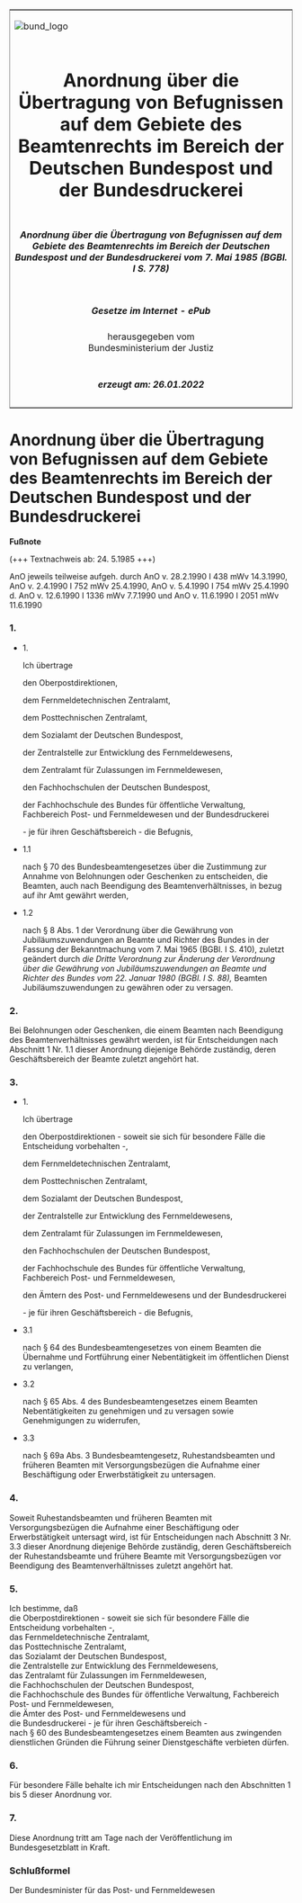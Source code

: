 <span id="DECKBLATT.html"></span>

<table border="0" frame="border" width="100%">

<tr valign="top">

<td align="left">

![bund\_logo](BfJ_2021_Web_de_de.gif)

</td>

<td align="right">

 

</td>

</tr>

<tr align="center" valign="middle">

<td colspan="2">

# Anordnung über die Übertragung von Befugnissen auf dem Gebiete des Beamtenrechts im Bereich der Deutschen Bundespost und der Bundesdruckerei

</td>

</tr>

<tr align="center" valign="middle">

<td colspan="2">

##### Anordnung über die Übertragung von Befugnissen auf dem Gebiete des Beamtenrechts im Bereich der Deutschen Bundespost und der Bundesdruckerei vom 7. Mai 1985 (BGBl. I S. 778)

</td>

</tr>

<tr align="center" valign="middle">

<td colspan="2">

  
  

##### Gesetze im Internet - ePub  
  
herausgegeben vom  
Bundesministerium der Justiz

</td>

</tr>

<tr align="center" valign="bottom">

<td colspan="2">

  
  

##### erzeugt am: 26.01.2022

</td>

</tr>

</table>

<span id="BJNR007780985.html"></span>

# Anordnung über die Übertragung von Befugnissen auf dem Gebiete des Beamtenrechts im Bereich der Deutschen Bundespost und der Bundesdruckerei

<div>

  
**Fußnote**

<div class="jnhtml">

<div>

<div class="jurAbsatz">

(+++ Textnachweis ab: 24. 5.1985 +++)  
  
AnO jeweils teilweise aufgeh. durch AnO v. 28.2.1990 I 438 mWv
14.3.1990,  
AnO v. 2.4.1990 I 752 mWv 25.4.1990, AnO v. 5.4.1990 I 754 mWv 25.4.1990
d. AnO v. 12.6.1990 I 1336 mWv 7.7.1990 und AnO v. 11.6.1990 I 2051 mWv
11.6.1990

</div>

</div>

</div>

</div>

<span id="BJNR007780985BJNE000100326.html"></span>

### 1\.  

<div>

<div class="jnhtml">

<div>

<div class="jurAbsatz">

  - 1\.
    
    <div style="">
    
    Ich übertrage
    
    </div>
    
    <div style="">
    
    den Oberpostdirektionen,
    
    </div>
    
    <div style="">
    
    dem Fernmeldetechnischen Zentralamt,
    
    </div>
    
    <div style="">
    
    dem Posttechnischen Zentralamt,
    
    </div>
    
    <div style="">
    
    dem Sozialamt der Deutschen Bundespost,
    
    </div>
    
    <div style="">
    
    der Zentralstelle zur Entwicklung des Fernmeldewesens,
    
    </div>
    
    <div style="">
    
    dem Zentralamt für Zulassungen im Fernmeldewesen,
    
    </div>
    
    <div style="">
    
    den Fachhochschulen der Deutschen Bundespost,
    
    </div>
    
    <div style="">
    
    der Fachhochschule des Bundes für öffentliche Verwaltung,
    Fachbereich Post- und Fernmeldewesen und der Bundesdruckerei
    
    </div>
    
    <div style="">
    
    \- je für ihren Geschäftsbereich - die Befugnis,
    
    </div>

  - 1.1
    
    <div style="">
    
    nach § 70 des Bundesbeamtengesetzes über die Zustimmung zur Annahme
    von Belohnungen oder Geschenken zu entscheiden, die Beamten, auch
    nach Beendigung des Beamtenverhältnisses, in bezug auf ihr Amt
    gewährt werden,
    
    </div>

  - 1.2
    
    <div style="">
    
    nach § 8 Abs. 1 der Verordnung über die Gewährung von
    Jubiläumszuwendungen an Beamte und Richter des Bundes in der
    Fassung der Bekanntmachung vom 7. Mai 1965 (BGBl. I S. 410), zuletzt
    geändert durch <span style="font-style:italic;">die Dritte
    Verordnung zur Änderung der Verordnung über die Gewährung von
    Jubiläumszuwendungen an Beamte und Richter des Bundes vom 22.
    Januar 1980 (BGBl. I S. 88),</span> Beamten Jubiläumszuwendungen zu
    gewähren oder zu versagen.
    
    </div>

</div>

</div>

</div>

</div>

<span id="BJNR007780985BJNE000200326.html"></span>

### 2\.  

<div>

<div class="jnhtml">

<div>

<div class="jurAbsatz">

Bei Belohnungen oder Geschenken, die einem Beamten nach Beendigung des
Beamtenverhältnisses gewährt werden, ist für Entscheidungen nach
Abschnitt 1 Nr. 1.1 dieser Anordnung diejenige Behörde zuständig, deren
Geschäftsbereich der Beamte zuletzt angehört hat.

</div>

</div>

</div>

</div>

<span id="BJNR007780985BJNE000300326.html"></span>

### 3\.  

<div>

<div class="jnhtml">

<div>

<div class="jurAbsatz">

  - 1\.
    
    <div style="">
    
    Ich übertrage
    
    </div>
    
    <div style="">
    
    den Oberpostdirektionen - soweit sie sich für besondere Fälle die
    Entscheidung vorbehalten -,
    
    </div>
    
    <div style="">
    
    dem Fernmeldetechnischen Zentralamt,
    
    </div>
    
    <div style="">
    
    dem Posttechnischen Zentralamt,
    
    </div>
    
    <div style="">
    
    dem Sozialamt der Deutschen Bundespost,
    
    </div>
    
    <div style="">
    
    der Zentralstelle zur Entwicklung des Fernmeldewesens,
    
    </div>
    
    <div style="">
    
    dem Zentralamt für Zulassungen im Fernmeldewesen,
    
    </div>
    
    <div style="">
    
    den Fachhochschulen der Deutschen Bundespost,
    
    </div>
    
    <div style="">
    
    der Fachhochschule des Bundes für öffentliche Verwaltung,
    Fachbereich Post- und Fernmeldewesen,
    
    </div>
    
    <div style="">
    
    den Ämtern des Post- und Fernmeldewesens und der Bundesdruckerei
    
    </div>
    
    <div style="">
    
    \- je für ihren Geschäftsbereich - die Befugnis,
    
    </div>

  - 3.1
    
    <div style="">
    
    nach § 64 des Bundesbeamtengesetzes von einem Beamten die Übernahme
    und Fortführung einer Nebentätigkeit im öffentlichen Dienst zu
    verlangen,
    
    </div>

  - 3.2
    
    <div style="">
    
    nach § 65 Abs. 4 des Bundesbeamtengesetzes einem Beamten
    Nebentätigkeiten zu genehmigen und zu versagen sowie Genehmigungen
    zu widerrufen,
    
    </div>

  - 3.3
    
    <div style="">
    
    nach § 69a Abs. 3 Bundesbeamtengesetz, Ruhestandsbeamten und
    früheren Beamten mit Versorgungsbezügen die Aufnahme einer
    Beschäftigung oder Erwerbstätigkeit zu untersagen.
    
    </div>

</div>

</div>

</div>

</div>

<span id="BJNR007780985BJNE000400326.html"></span>

### 4\.  

<div>

<div class="jnhtml">

<div>

<div class="jurAbsatz">

Soweit Ruhestandsbeamten und früheren Beamten mit Versorgungsbezügen die
Aufnahme einer Beschäftigung oder Erwerbstätigkeit untersagt wird, ist
für Entscheidungen nach Abschnitt 3 Nr. 3.3 dieser Anordnung diejenige
Behörde zuständig, deren Geschäftsbereich der Ruhestandsbeamte und
frühere Beamte mit Versorgungsbezügen vor Beendigung des
Beamtenverhältnisses zuletzt angehört hat.

</div>

</div>

</div>

</div>

<span id="BJNR007780985BJNE000500326.html"></span>

### 5\.  

<div>

<div class="jnhtml">

<div>

<div class="jurAbsatz">

Ich bestimme, daß  
die Oberpostdirektionen - soweit sie sich für besondere Fälle die
Entscheidung vorbehalten -,  
das Fernmeldetechnische Zentralamt,  
das Posttechnische Zentralamt,  
das Sozialamt der Deutschen Bundespost,  
die Zentralstelle zur Entwicklung des Fernmeldewesens,  
das Zentralamt für Zulassungen im Fernmeldewesen,  
die Fachhochschulen der Deutschen Bundespost,  
die Fachhochschule des Bundes für öffentliche Verwaltung, Fachbereich
Post- und Fernmeldewesen,  
die Ämter des Post- und Fernmeldewesens und  
die Bundesdruckerei - je für ihren Geschäftsbereich -  
nach § 60 des Bundesbeamtengesetzes einem Beamten aus zwingenden
dienstlichen Gründen die Führung seiner Dienstgeschäfte verbieten
dürfen.

</div>

</div>

</div>

</div>

<span id="BJNR007780985BJNE000600326.html"></span>

### 6\.  

<div>

<div class="jnhtml">

<div>

<div class="jurAbsatz">

Für besondere Fälle behalte ich mir Entscheidungen nach den Abschnitten
1 bis 5 dieser Anordnung vor.

</div>

</div>

</div>

</div>

<span id="BJNR007780985BJNE000700326.html"></span>

### 7\.  

<div>

<div class="jnhtml">

<div>

<div class="jurAbsatz">

Diese Anordnung tritt am Tage nach der Veröffentlichung im
Bundesgesetzblatt in Kraft.

</div>

</div>

</div>

</div>

<span id="BJNR007780985BJNE000800326.html"></span>

### Schlußformel  

<div>

<div class="jnhtml">

<div>

<div class="jurAbsatz">

<span class="SP">Der Bundesminister für das Post- und
Fernmeldewesen</span>

</div>

</div>

</div>

</div>
